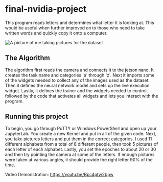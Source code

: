 # final-nvidia-project

This program reads letters and determines what letter it is looking at. This would be useful when further improved on to those who need to take written words and quickly copy it onto a computer.

![A picture of me taking pictures for the dataset](https://i.imgur.com/3JgSRws.png)

## The Algorithm

The algorithm first reads the camera and connects it to the jetson nano. It creates the task name and categories 'a' through 'z'. Next it imports some of the widgets needed to collect any of the images used as the dataset. Then it defines the neural network model and sets up the live execution widget. Lastly, it defines the trainer and the widgets needed to control, followed by the code that activates all widgets and lets you interact with the program. 

## Running this project

To begin, you go through PuTTY or Windows PowerShell and open up your JupyterLab. You create a new Kernel and put in all of the given code. Next, you take pictures letters and put them in the correct categories. I used 11 different alphabets from a total of 8 different people, then took 5 pictures of each letter of each alphabet. Lastly, you set the epoches to about 20 or 30 and then try pointing the camera at some of the letters. If enough pictures were taken at various angles, it should provide the right letter 90% of the time.

Video Demonstration: 
https://youtu.be/Bpc4ptw2bpw

